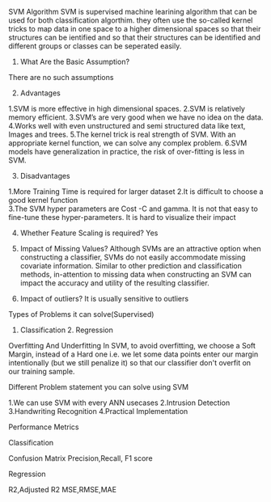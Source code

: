 SVM Algorithm
SVM is supervised machine learining algorithm that can be used for both classification algorthim.
they often use the so-called kernel tricks to map data in one space to a higher dimensional spaces so that their structures can be ientified and so that their structures can be identified and different groups or classes can be seperated easily.

1. What Are the Basic Assumption?

  There are no such assumptions

2. Advantages

  1.SVM is more effective in high dimensional spaces.
  2.SVM is relatively memory efficient.
  3.SVM’s are very good when we have no idea on the data.
  4.Works well with even unstructured and semi structured data like text, Images and trees.
  5.The kernel trick is real strength of SVM. With an appropriate kernel function, we can solve any complex problem.
  6.SVM models have generalization in practice, the risk of over-fitting is less in SVM.
  
  
3. Disadvantages

  1.More Training Time is required for larger dataset
  2.It is difficult to choose a good kernel function  
  3.The SVM hyper parameters are Cost -C and gamma. It is not that easy to fine-tune these hyper-parameters. It is hard to visualize their impact
  
  
4. Whether Feature Scaling is required?
Yes

5. Impact of Missing Values?
  Although SVMs are an attractive option when constructing a classifier, SVMs do not easily accommodate missing covariate information. Similar to other prediction and             classification methods, in-attention to missing data when constructing an SVM can impact the accuracy and utility of the resulting classifier.
  

6. Impact of outliers?
  It is usually sensitive to outliers 
  

Types of Problems it can solve(Supervised)

  1. Classification     2. Regression



Overfitting And Underfitting
  In SVM, to avoid overfitting, we choose a Soft Margin, instead of a Hard one i.e. we let some data points enter our margin intentionally (but we still penalize it) so that our   classifier don't overfit on our training sample.
  
  
 
Different Problem statement you can solve using SVM

  1.We can use SVM with every ANN usecases
  2.Intrusion Detection
  3.Handwriting Recognition
  4.Practical Implementation
  
  
 
Performance Metrics

Classification

  Confusion Matrix
  Precision,Recall, F1 score


Regression

  R2,Adjusted R2
  MSE,RMSE,MAE
